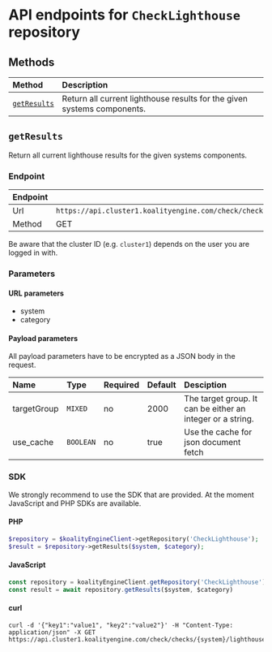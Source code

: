 # API endpoints for `CheckLighthouse` repository

## Methods

| Method                                        | Description                                                            |
|:----------------------------------------------|:-----------------------------------------------------------------------|
| [`getResults`](#getresults) | Return all current lighthouse results for the given systems components. |


## `getResults`

Return all current lighthouse results for the given systems components.

### Endpoint
| Endpoint |                                                                       |
|:---------|:----------------------------------------------------------------------|
| Url      | ```https://api.cluster1.koalityengine.com/check/checks/{system}/lighthouse/results/{category}```|
| Method   | GET                                      |

Be aware that the cluster ID (e.g. `cluster1`) depends on the user you are logged in with.

### Parameters

#### URL parameters
 - system
 - category

#### Payload parameters

All payload parameters have to be encrypted as a JSON body in the request.

| Name                    | Type  | Required  | Default   | Desciption   |
|:----|:------|:----------|:-------------|:-------------|
| targetGroup  | `MIXED` |  no        | 2000  | The target group. It can be either an integer or a string.           |
| use_cache  | `BOOLEAN` |  no        | true  | Use the cache for json document fetch           |

### SDK

We strongly recommend to use the SDK that are provided. At the moment JavaScript and PHP SDKs are available.

#### PHP
```php
$repository = $koalityEngineClient->getRepository('CheckLighthouse');
$result = $repository->getResults($system, $category);
```

#### JavaScript

```javascript
const repository = koalityEngineClient.getRepository('CheckLighthouse')
const result = await repository.getResults($system, $category)
```

#### curl

```shell
curl -d '{"key1":"value1", "key2":"value2"}' -H "Content-Type: application/json" -X GET https://api.cluster1.koalityengine.com/check/checks/{system}/lighthouse/results/{category}
```

